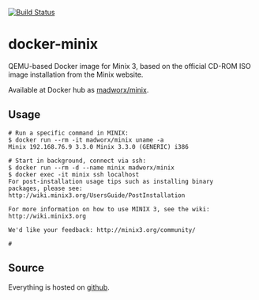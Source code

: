 [![Build Status](https://travis-ci.org/madworx/docker-minix.svg?branch=master)](https://travis-ci.org/madworx/docker-minix)

# docker-minix

QEMU-based Docker image for Minix 3, based on the official CD-ROM ISO image installation from the Minix website.

Available at Docker hub as [madworx/minix](https://hub.docker.com/r/madworx/minix/).

## Usage

```
# Run a specific command in MINIX:
$ docker run --rm -it madworx/minix uname -a
Minix 192.168.76.9 3.3.0 Minix 3.3.0 (GENERIC) i386

# Start in background, connect via ssh:
$ docker run --rm -d --name minix madworx/minix
$ docker exec -it minix ssh localhost
For post-installation usage tips such as installing binary
packages, please see:
http://wiki.minix3.org/UsersGuide/PostInstallation

For more information on how to use MINIX 3, see the wiki:
http://wiki.minix3.org

We'd like your feedback: http://minix3.org/community/

#
```

## Source

Everything is hosted on [github](https://github.com/madworx/docker-debian-archive).
